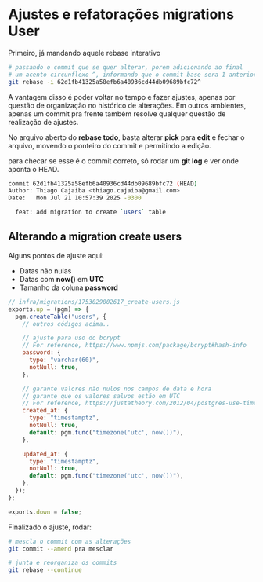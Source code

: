 # Ajustes e refatorações migrations User

Primeiro, já mandando aquele rebase interativo

```bash
# passando o commit que se quer alterar, porem adicionando ao final
# um acento circunflexo ^, informando que o commit base sera 1 anterior
git rebase -i 62d1fb41325a58efb6a40936cd44db09689bfc72^
```

A vantagem disso é poder voltar no tempo e fazer ajustes, apenas por questão de organização no histórico de alterações. Em outros ambientes, apenas um commit pra frente também resolve qualquer questão de realização de ajustes.

No arquivo aberto do **rebase todo**, basta alterar **pick** para **edit** e fechar o arquivo, movendo o ponteiro do commit e permitindo a edição.

para checar se esse é o commit correto, só rodar um **git log** e ver onde aponta o HEAD.

```bash
commit 62d1fb41325a58efb6a40936cd44db09689bfc72 (HEAD)
Author: Thiago Cajaiba <thiago.cajaiba@gmail.com>
Date:   Mon Jul 21 10:57:39 2025 -0300

  feat: add migration to create `users` table
```

## Alterando a migration create users

Alguns pontos de ajuste aqui:

- Datas não nulas
- Datas com **now()** em **UTC**
- Tamanho da coluna **password**

```js
// infra/migrations/1753029002617_create-users.js
exports.up = (pgm) => {
  pgm.createTable("users", {
    // outros códigos acima..

    // ajuste para uso do bcrypt
    // For reference, https://www.npmjs.com/package/bcrypt#hash-info
    password: {
      type: "varchar(60)",
      notNull: true,
    },

    // garante valores não nulos nos campos de data e hora
    // garante que os valores salvos estão em UTC
    // For reference, https://justatheory.com/2012/04/postgres-use-timestamptz/
    created_at: {
      type: "timestamptz",
      notNull: true,
      default: pgm.func("timezone('utc', now())"),
    },

    updated_at: {
      type: "timestamptz",
      notNull: true,
      default: pgm.func("timezone('utc', now())"),
    },
  });
};

exports.down = false;
```

Finalizado o ajuste, rodar:

```bash
# mescla o commit com as alterações
git commit --amend pra mesclar

# junta e reorganiza os commits
git rebase --continue
```
